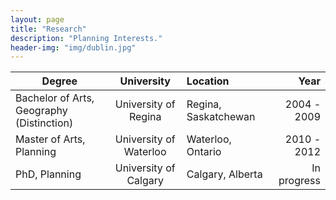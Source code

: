 ```yaml
---
layout: page
title: "Research"
description: "Planning Interests."
header-img: "img/dublin.jpg"
---
```


| Degree        | University | Location        | Year |
| ------------- |:-------------:|:---------| --------:|
| Bachelor of Arts, Geography (Distinction) | University of Regina | Regina, Saskatchewan | 2004 - 2009 |
| Master of Arts, Planning | University of Waterloo | Waterloo, Ontario | 2010 - 2012 |
| PhD, Planning | University of Calgary | Calgary, Alberta | In progress |
